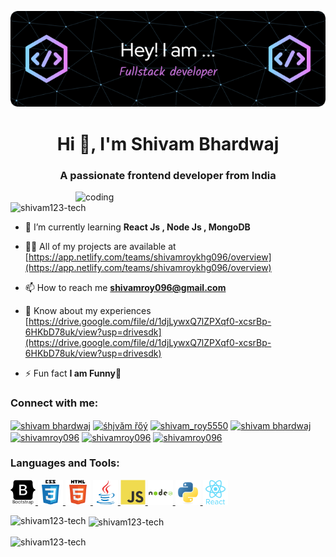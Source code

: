 ![logo](https://github.com/shivam123-tech/shivam123-tech/blob/main/github-header-image%20(1).png)
<h1 align="center">Hi 👋, I'm Shivam Bhardwaj</h1>
<h3 align="center">A passionate frontend developer from India</h3>
<img align="right" alt="coding" width="400" src="https://user-images.githubusercontent.com/55389276/140866485-8fb1c876-9a8f-4d6a-98dc-08c4981eaf70.gif">
<p align="left"> <img src="https://komarev.com/ghpvc/?username=shivam123-tech&label=Profile%20views&color=0e75b6&style=flat" alt="shivam123-tech" /> </p>

- 🌱 I’m currently learning **React Js , Node Js , MongoDB**

- 👨‍💻 All of my projects are available at [https://app.netlify.com/teams/shivamroykhg096/overview](https://app.netlify.com/teams/shivamroykhg096/overview)

- 📫 How to reach me **shivamroy096@gmail.com**

- 📄 Know about my experiences [https://drive.google.com/file/d/1djLywxQ7lZPXqf0-xcsrBp-6HKbD78uk/view?usp=drivesdk](https://drive.google.com/file/d/1djLywxQ7lZPXqf0-xcsrBp-6HKbD78uk/view?usp=drivesdk)

- ⚡ Fun fact **I am Funny🤪**

<h3 align="left">Connect with me:</h3>
<p align="left">
<a href="https://www.linkedin.com/in/shivam-bhardwaj-87162a205/" target="blank"><img align="center" src="https://raw.githubusercontent.com/rahuldkjain/github-profile-readme-generator/master/src/images/icons/Social/linked-in-alt.svg" alt="shivam bhardwaj" height="30" width="40" /></a>
<a href="https://www.facebook.com/shivam.roy.9406417" target="blank"><img align="center" src="https://raw.githubusercontent.com/rahuldkjain/github-profile-readme-generator/master/src/images/icons/Social/facebook.svg" alt="śhįvăm řőý" height="30" width="40" /></a>
<a href="https://instagram.com/shivam_roy5550" target="blank"><img align="center" src="https://raw.githubusercontent.com/rahuldkjain/github-profile-readme-generator/master/src/images/icons/Social/instagram.svg" alt="shivam_roy5550" height="30" width="40" /></a>
<a href="https://www.youtube.com/channel/UCe9adbTmcIEsd1Ck8a17P2w" target="blank"><img align="center" src="https://raw.githubusercontent.com/rahuldkjain/github-profile-readme-generator/master/src/images/icons/Social/youtube.svg" alt="shivam bhardwaj" height="30" width="40" /></a>
<a href="https://www.hackerrank.com/shivamroy096" target="blank"><img align="center" src="https://raw.githubusercontent.com/rahuldkjain/github-profile-readme-generator/master/src/images/icons/Social/hackerrank.svg" alt="shivamroy096" height="30" width="40" /></a>
<a href="https://auth.geeksforgeeks.org/user/shivamroy096" target="blank"><img align="center" src="https://raw.githubusercontent.com/rahuldkjain/github-profile-readme-generator/master/src/images/icons/Social/geeks-for-geeks.svg" alt="shivamroy096" height="30" width="40" /></a>
<a href="https://leetcode.com/ShivamBhardwaj8935/" target="blank"><img align="center" src="https://www.google.com/url?sa=i&url=https%3A%2F%2Fleetcode.com%2F&psig=AOvVaw3-gzOfg65SINEMxizmC6hw&ust=1696401144111000&source=images&cd=vfe&ved=0CBEQjRxqFwoTCMi2j--g2YEDFQAAAAAdAAAAABAE" alt="shivamroy096" height="30" width="40" /></a>
</p>

<h3 align="left">Languages and Tools:</h3>
<p align="left"> <a href="https://getbootstrap.com" target="_blank" rel="noreferrer"> <img src="https://raw.githubusercontent.com/devicons/devicon/master/icons/bootstrap/bootstrap-plain-wordmark.svg" alt="bootstrap" width="40" height="40"/> </a> <a href="https://www.w3schools.com/css/" target="_blank" rel="noreferrer"> <img src="https://raw.githubusercontent.com/devicons/devicon/master/icons/css3/css3-original-wordmark.svg" alt="css3" width="40" height="40"/> </a> <a href="https://www.w3.org/html/" target="_blank" rel="noreferrer"> <img src="https://raw.githubusercontent.com/devicons/devicon/master/icons/html5/html5-original-wordmark.svg" alt="html5" width="40" height="40"/> </a> <a href="https://www.java.com" target="_blank" rel="noreferrer"> <img src="https://raw.githubusercontent.com/devicons/devicon/master/icons/java/java-original.svg" alt="java" width="40" height="40"/> </a> <a href="https://developer.mozilla.org/en-US/docs/Web/JavaScript" target="_blank" rel="noreferrer"> <img src="https://raw.githubusercontent.com/devicons/devicon/master/icons/javascript/javascript-original.svg" alt="javascript" width="40" height="40"/> </a> <a href="https://nodejs.org" target="_blank" rel="noreferrer"> <img src="https://raw.githubusercontent.com/devicons/devicon/master/icons/nodejs/nodejs-original-wordmark.svg" alt="nodejs" width="40" height="40"/> </a> <a href="https://www.python.org" target="_blank" rel="noreferrer"> <img src="https://raw.githubusercontent.com/devicons/devicon/master/icons/python/python-original.svg" alt="python" width="40" height="40"/> </a> <a href="https://reactjs.org/" target="_blank" rel="noreferrer"> <img src="https://raw.githubusercontent.com/devicons/devicon/master/icons/react/react-original-wordmark.svg" alt="react" width="40" height="40"/> </a> </p>

<p><img align="left" src="https://github-readme-stats.vercel.app/api/top-langs?username=shivam123-tech&show_icons=true&locale=en&layout=compact" alt="shivam123-tech" /></p>

<p>&nbsp;<img align="center" src="https://github-readme-stats.vercel.app/api?username=shivam123-tech&show_icons=true&locale=en" alt="shivam123-tech" /></p>

<p><img align="center" src="https://github-readme-streak-stats.herokuapp.com/?user=shivam123-tech&" alt="shivam123-tech" /></p>
